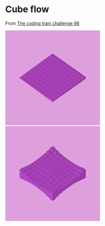 # Cube flow

From [The coding train challenge 86](https://www.youtube.com/watch?v=H81Tdrmz2LA)

![flow 1](cube_flow1.gif)
![flow 3](cube_flow3.gif)
